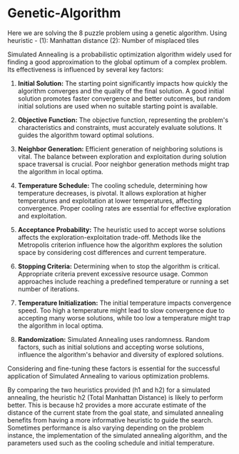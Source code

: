 # Genetic-Algorithm
Here we are solving the 8 puzzle problem using a genetic algorithm. Using heuristic - (1): Manhattan distance (2): Number of misplaced tiles

Simulated Annealing is a probabilistic optimization algorithm widely used for finding a good approximation to the global optimum of a complex problem. Its effectiveness is influenced by several key factors:

1. **Initial Solution:** The starting point significantly impacts how quickly the algorithm converges and the quality of the final solution. A good initial solution promotes faster convergence and better outcomes, but random initial solutions are used when no suitable starting point is available.

2. **Objective Function:** The objective function, representing the problem's characteristics and constraints, must accurately evaluate solutions. It guides the algorithm toward optimal solutions.

3. **Neighbor Generation:** Efficient generation of neighboring solutions is vital. The balance between exploration and exploitation during solution space traversal is crucial. Poor neighbor generation methods might trap the algorithm in local optima.

4. **Temperature Schedule:** The cooling schedule, determining how temperature decreases, is pivotal. It allows exploration at higher temperatures and exploitation at lower temperatures, affecting convergence. Proper cooling rates are essential for effective exploration and exploitation.

5. **Acceptance Probability:** The heuristic used to accept worse solutions affects the exploration-exploitation trade-off. Methods like the Metropolis criterion influence how the algorithm explores the solution space by considering cost differences and current temperature.

6. **Stopping Criteria:** Determining when to stop the algorithm is critical. Appropriate criteria prevent excessive resource usage. Common approaches include reaching a predefined temperature or running a set number of iterations.

7. **Temperature Initialization:** The initial temperature impacts convergence speed. Too high a temperature might lead to slow convergence due to accepting many worse solutions, while too low a temperature might trap the algorithm in local optima.

8. **Randomization:** Simulated Annealing uses randomness. Random factors, such as initial solutions and accepting worse solutions, influence the algorithm's behavior and diversity of explored solutions.

Considering and fine-tuning these factors is essential for the successful application of Simulated Annealing to various optimization problems.

By comparing the two heuristics provided (h1 and h2) for a simulated annealing, the heuristic h2 (Total Manhattan Distance) is likely to perform better. This is because h2 provides a more accurate estimate of the distance of the current state from the goal state, and simulated annealing benefits from having a more informative heuristic to  guide the search. Sometimes performance is also varying depending on the problem instance, the implementation of the simulated annealing algorithm, and the parameters used such as the cooling schedule and initial temperature. 
